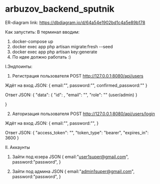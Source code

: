 # arbuzov_backend_sputnik
ER-diagram link: https://dbdiagram.io/d/64a54e1902bd1c4a5e89b178

Как запустить: 
В терминал вводим: 
1. docker-compose up
2. docker exec app php artisan migrate:fresh  --seed
3. docker exec app php artisan key:generate
4. По идее должно работать :)

I.Эндпоинты:

1. Регистрация пользователя
POST http://127.0.0.1:8080/api/users

Ждёт на вход JSON: 
{
  email:"",
  password:"",
  confirmed_password:""
}

Ответ JSON:
{
"data": {
        "id": ,
        "email": "",
        "role": "" (user/admin)
    }

}

2. Авторизация пользователя
POST http://127.0.0.1:8080/api/users/login

Ждёт на вход JSON: 
{
  email:"",
  password:"",
}

Ответ JSON:
{
    "access_token": "",
    "token_type": "bearer",
    "expires_in": 3600
}

II. Аккаунты

1. Зайти под юзера JSON {
  email:"user1super@gmail.com",
  password:"password",
}

2. Зайти под админа JSON {
  email:"admin1super@gmail.com",
  password:"password",
}



